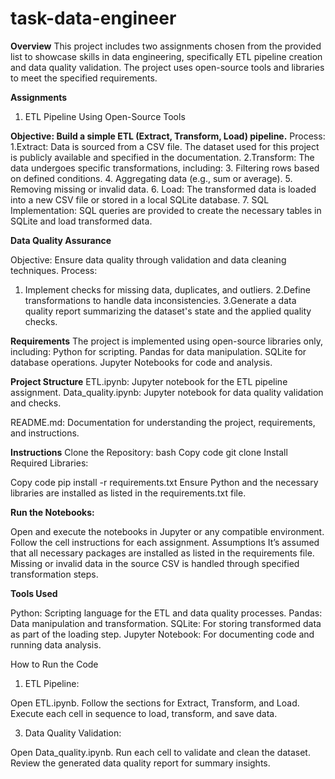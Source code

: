 # task-data-engineer

**Overview**
This project includes two assignments chosen from the provided list to showcase skills in data engineering, specifically ETL pipeline creation and data quality validation. The project uses open-source tools and libraries to meet the specified requirements.

**Assignments**
1. ETL Pipeline Using Open-Source Tools

**Objective: Build a simple ETL (Extract, Transform, Load) pipeline.**
Process:
  1.Extract: Data is sourced from a CSV file. The dataset used for this project is publicly available and specified in the documentation.
  2.Transform: The data undergoes specific transformations, including:
  3. Filtering rows based on defined conditions.
  4. Aggregating data (e.g., sum or average).
  5. Removing missing or invalid data.
  6. Load: The transformed data is loaded into a new CSV file or stored in a local SQLite database.
  7. SQL Implementation: SQL queries are provided to create the necessary tables in SQLite and load transformed data.

**Data Quality Assurance**

Objective: Ensure data quality through validation and data cleaning techniques.
Process:
  1. Implement checks for missing data, duplicates, and outliers.
  2.Define transformations to handle data inconsistencies.
 3.Generate a data quality report summarizing the dataset's state and the applied quality checks.

**Requirements**
The project is implemented using open-source libraries only, including:
Python for scripting.
Pandas for data manipulation.
SQLite for database operations.
Jupyter Notebooks for code and analysis.

**Project Structure**
ETL.ipynb: Jupyter notebook for the ETL pipeline assignment.
Data_quality.ipynb: Jupyter notebook for data quality validation and checks.

README.md: Documentation for understanding the project, requirements, and instructions.

**Instructions**
Clone the Repository:
bash
Copy code
git clone <repository-url>
Install Required Libraries:

Copy code
pip install -r requirements.txt
Ensure Python and the necessary libraries are installed as listed in the requirements.txt file.

**Run the Notebooks:**

Open and execute the notebooks in Jupyter or any compatible environment.
Follow the cell instructions for each assignment.
Assumptions
It’s assumed that all necessary packages are installed as listed in the requirements file.
Missing or invalid data in the source CSV is handled through specified transformation steps.

**Tools Used**

Python: Scripting language for the ETL and data quality processes.
Pandas: Data manipulation and transformation.
SQLite: For storing transformed data as part of the loading step.
Jupyter Notebook: For documenting code and running data analysis.

How to Run the Code
1. ETL Pipeline:
   
  Open ETL.ipynb.
  Follow the sections for Extract, Transform, and Load.
  Execute each cell in sequence to load, transform, and save data.
  
3. Data Quality Validation:

  Open Data_quality.ipynb.
  Run each cell to validate and clean the dataset.
  Review the generated data quality report for summary insights.
